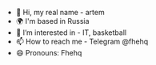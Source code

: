 - 👋 Hi, my real name - artem
- 🌍  I'm based in Russia
- 👀 I’m interested in -  IT, basketball
- 📫 How to reach me -  Telegram @fhehq
- 😄 Pronouns: Fhehq
